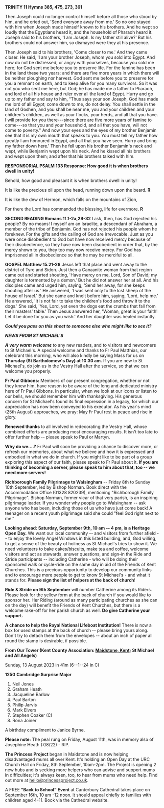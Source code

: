 **TRINITY 11 Hymns 385, 475, 273, 361**

Then Joseph could no longer control himself before all those who stood
by him, and he cried out, 'Send everyone away from me.' So no one stayed
with him when Joseph made himself known to his brothers. And he wept so
loudly that the Egyptians heard it, and the household of Pharaoh heard
it. Joseph said to his brothers, 'I am Joseph. Is my father still
alive?' But his brothers could not answer him, so dismayed were they at
his presence.

Then Joseph said to his brothers, 'Come closer to me.' And they came
closer. He said, 'I am your brother Joseph, whom you sold into
Egypt. And now do not be distressed, or angry with yourselves, because
you sold me here; for God sent me before you to preserve life. For the
famine has been in the land these two years; and there are five more
years in which there will be neither ploughing nor harvest. God sent me
before you to preserve for you a remnant on earth, and to keep alive for
you many survivors. So it was not you who sent me here, but God; he has
made me a father to Pharaoh, and lord of all his house and ruler over
all the land of Egypt. Hurry and go up to my father and say to him,
"Thus says your son Joseph, God has made me lord of all Egypt; come down
to me, do not delay. You shall settle in the land of Goshen, and you
shall be near me, you and your children and your children's children, as
well as your flocks, your herds, and all that you have. I will provide
for you there---since there are five more years of famine to come---so
that you and your household, and all that you have, will not come to
poverty." And now your eyes and the eyes of my brother Benjamin see that
it is my own mouth that speaks to you. You must tell my father how
greatly I am honoured in Egypt, and all that you have seen. Hurry and
bring my father down here.' Then he fell upon his brother Benjamin's
neck and wept, while Benjamin wept upon his neck. And he kissed all his
brothers and wept upon them; and after that his brothers talked with
him.

**RESPONSORIAL PSALM 133 Response: How good it is when brothers dwell in
unity!**

Behold, how good and pleasant it is when brothers dwell in unity!

It is like the precious oil upon the head, running down upon the beard.
**R**

It is like the dew of Hermon, which falls on the mountains of Zion,

For there the Lord has commanded the blessing, life for evermore. **R**

**SECOND READING Romans 11.1-2a,29-32** I ask, then, has God rejected
his people? By no means! I myself am an Israelite, a descendant of
Abraham, a member of the tribe of Benjamin. God has not rejected his
people whom he foreknew. For the gifts and the calling of God are
irrevocable. Just as you were once disobedient to God but have now
received mercy because of their disobedience, so they have now been
disobedient in order that, by the mercy shown to you, they too may now
receive mercy. For God has imprisoned all in disobedience so that he may
be merciful to all.

**GOSPEL Matthew 15.21-28** Jesus left that place and went away to the
district of Tyre and Sidon. Just then a Canaanite woman from that region
came out and started shouting, 'Have mercy on me, Lord, Son of David; my
daughter is tormented by a demon.' But he did not answer her at all. And
his disciples came and urged him, saying, 'Send her away, for she keeps
shouting after us.' He answered, 'I was sent only to the lost sheep of
the house of Israel.' But she came and knelt before him, saying, 'Lord,
help me.' He answered, 'It is not fair to take the children's food and
throw it to the dogs.' She said, 'Yes, Lord, yet even the dogs eat the
crumbs that fall from their masters' table.' Then Jesus answered her,
'Woman, great is your faith! Let it be done for you as you wish.' And
her daughter was healed instantly.

***Could you pass on this sheet to someone else who might like to see
it?***

***NEWS FROM ST MICHAEL\'S***

***A very warm welcome*** to any new readers, and to visitors and
newcomers to St Michael\'s. A special welcome and thanks to Fr Paul
Matthias, our celebrant this morning, who will also kindly be saying
Mass for us on **Thursday (St Bartholomew\'s Day) at 10.30 am.** If you
are new to St Michael\'s, do join us in the Vestry Hall after the
service, so that we can welcome you properly.

**Fr Paul Gibbons:** Members of our present congregation, whether or not
they knew him, have reason to be aware of the long and dedicated
ministry here of Fr Paul Gibbons. In particular, when we look at our
icons or listen to our bells, we should remember him with thanksgiving.
His generous concern for St Michael\'s found its final expression in a
legacy, for which our appreciation has now been conveyed to his
executor. As his year\'s mind (25th August) approaches, we pray: May
Fr Paul rest in peace and rise in glory.

**Renewed thanks** to all involved in redecorating the Vestry Hall,
whose combined efforts are producing most encouraging results. It isn\'t
too late to offer further help -- please speak to Paul or Martyn.

**Why do we....?** Fr Paul will soon be providing a chance to discover
more, or refresh our memories, about what we believe and how it is
expressed and embodied in what we do in church. If you might like to be
part of a group exploring this aspect of our faith, please speak to Fr
Paul about it. **If you are thinking of becoming a server, please speak
to him about that, too -- we need more servers!**

**Richborough Family Pilgrimage to Walsingham** -- Friday 8th to
Sunday 10th September, led by Bishop Norman. Book direct with the
Accommodation Office (01328 820239), mentioning "Richborough Family
Pilgrimage". Bishop Norman, former vicar of that very parish, is an
inspiring pilgrimage leader. If you wonder why people go to Walsingham
-- ask anyone who has been, including those of us who have just come
back! A teenager on a recent youth pilgrimage said she could "feel God
right next to me."

**Looking ahead: Saturday, September 9th, 10 am -- 4 pm, is a Heritage
Open Day.** We want our local community -- and visitors from further
afield -- to enjoy the lovely Angel Windows in this listed building,
and, God willing, to get a sense of the beauty of holiness as St
Michael\'s tries to show it. We need volunteers to bake cakes/biscuits,
make tea and coffee, welcome visitors and act as stewards, answer
questions, and sign-in the Ride and Stride participants -- including
Catherine - who will be doing their sponsored walk or cycle-ride on the
same day in aid of the Friends of Kent Churches. This is a precious
opportunity to develop our community links and to encourage more people
to get to know St Michael\'s - and what it stands for. **Please sign the
list of helpers at the back of church!**

**Ride & Stride on 9th September** will number Catherine among its
Riders. Please look for the yellow form at the back of church if you
would like to sponsor her. Her Riding (around as many participating
churches as she can on the day) will benefit the Friends of Kent
Churches, but there is a welcome rake-off for her parish church as well.
**Do give Catherine your support.**

**A chance to help the Royal National Lifeboat Institution!** There is
now a box for used stamps at the back of church -- please bring yours
along. Don\'t try to detach them from the envelopes -- about an inch of
paper all round the stamp is desirable, if possible.

**From Our Tower (Kent County Association: [Maidstone,
Kent](https://dove.cccbr.org.uk/tower/12644#_blank); St Michael and All
Angels)**

Sunday, 13 August 2023 in 41m (6--1--24 in C)

**1250** **Cambridge Surprise Major**

1. Neil Jones
2. Graham Heath
3. Jacqueline Barlow
4. Paul Barton
5. Philip Jarvis
6. Mark Elvers
7. Stephen Coaker (C) 
8. Rona Joiner

A birthday compliment to Janice Byrne.

**Please note:** The peal rung on Friday, August 11th, was in memory
also of Josephine Heath (7/8/22) - RIP.

**The Princess Project** began in Maidstone and is now helping
disadvantaged mums all over Kent. It\'s holding an Open Day at the URC
Church Hall on Friday, 8th September, 10am-2pm. The Project is opening
2 new hubs and is seeking more helpers who can advise and support mums
in difficulties; it\'s always keen, too, to hear from mums who need
help. Find out more at <hello@princessproject.co.uk>.

A FREE **"Back to School" Event** at Canterbury Cathedral takes place on
September 16th, 10 am -12 noon. It should appeal chiefly to families
with children aged 4-11. Book via the Cathedral website.
